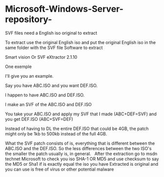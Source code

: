 # Microsoft-Windows-Server-repository-
SVF files need a English iso original to extract 




To extract use the original English iso and put the original English iso in the same folder
with the SVF file 
Software to extract 

Smart vision 
Or
SVF eXtractor 2.1.10


One exemple

I'll give you an example.

Say you have ABC.ISO and you want DEF.ISO.

I happen to have ABC.ISO and DEF.ISO.

I make an SVF of the ABC.ISO and DEF.ISO

You take your ABC.ISO and apply my SVF that I made (ABC+DEF=SVF) and you get DEF.ISO (ABC+SVF=DEF)

Instead of having to DL the entire DEF.ISO that could be 4GB, the patch might only be 1kb to 500kb instead of the full 4GB.

What the SVF patch consists of is, everything that is different between the ABC.ISO and the DEF.ISO. So the less differences between the two ISO's the smaller the patch usually is, in general.
 
After the extraction go to msdn technet Microsoft to check you iso SHA-1 OR MD5 and use checksum to say the MD5 or Sha1 if is exactly equal the iso you have 
Extracted is original and you can use is free of virus or other potential malware 
